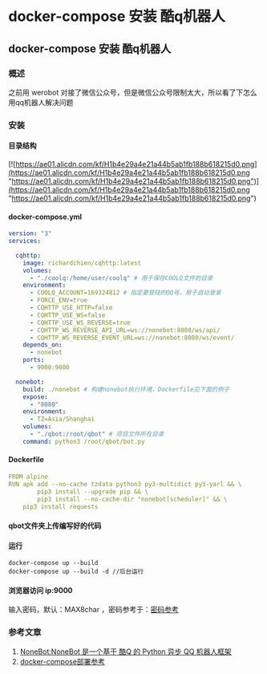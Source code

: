 # docker-compose 安装 酷q机器人

## docker-compose 安装 酷q机器人

### 概述
之前用 werobot 对接了微信公众号，但是微信公众号限制太大，所以看了下怎么用qq机器人解决问题

### 安装
#### 目录结构

[![https://ae01.alicdn.com/kf/H1b4e29a4e21a44b5ab1fb188b618215d0.png](https://ae01.alicdn.com/kf/H1b4e29a4e21a44b5ab1fb188b618215d0.png "https://ae01.alicdn.com/kf/H1b4e29a4e21a44b5ab1fb188b618215d0.png")](https://ae01.alicdn.com/kf/H1b4e29a4e21a44b5ab1fb188b618215d0.png "https://ae01.alicdn.com/kf/H1b4e29a4e21a44b5ab1fb188b618215d0.png")

#### docker-compose.yml
```yaml
version: "3"
services:

  cqhttp:
    image: richardchien/cqhttp:latest
    volumes:
      - "./coolq:/home/user/coolq" # 用于保存COOLQ文件的目录
    environment:
      - COOLQ_ACCOUNT=169324812 # 指定要登陆的QQ号，用于自动登录
      - FORCE_ENV=true
      - CQHTTP_USE_HTTP=false
      - CQHTTP_USE_WS=false
      - CQHTTP_USE_WS_REVERSE=true
      - CQHTTP_WS_REVERSE_API_URL=ws://nonebot:8080/ws/api/
      - CQHTTP_WS_REVERSE_EVENT_URL=ws://nonebot:8080/ws/event/
    depends_on:
      - nonebot
    ports:
      - 9000:9000 

  nonebot:
    build: ./nonebot # 构建nonebot执行环境，Dockerfile见下面的例子
    expose:
      - "8080"
    environment:
      - TZ=Asia/Shanghai
    volumes:
      - "./qbot:/root/qbot" # 项目文件所在目录
    command: python3 /root/qbot/bot.py

```

#### Dockerfile

```yaml
FROM alpine
RUN apk add --no-cache tzdata python3 py3-multidict py3-yarl && \
        pip3 install --upgrade pip && \
        pip3 install --no-cache-dir "nonebot[scheduler]" && \
	pip3 install requests 

```
#### qbot文件夹上传编写好的代码

#### 运行
    docker-compose up --build
    docker-compose up --build -d //后台运行

#### 浏览器访问 ip:9000
输入密码，默认：MAX8char ，密码参考于：[密码参考](https://cqhttp.cc/docs/4.14/#/ "密码参考")
### 参考文章

1. [NoneBot:NoneBot 是一个基于 酷Q 的 Python 异步 QQ 机器人框架](https://nonebot.cqp.moe/guide/ "NoneBot:NoneBot 是一个基于 酷Q 的 Python 异步 QQ 机器人框架")
2. [docker-compose部署参考](https://nonebot.cqp.moe/advanced/deployment.html "docker-compose部署参考")








